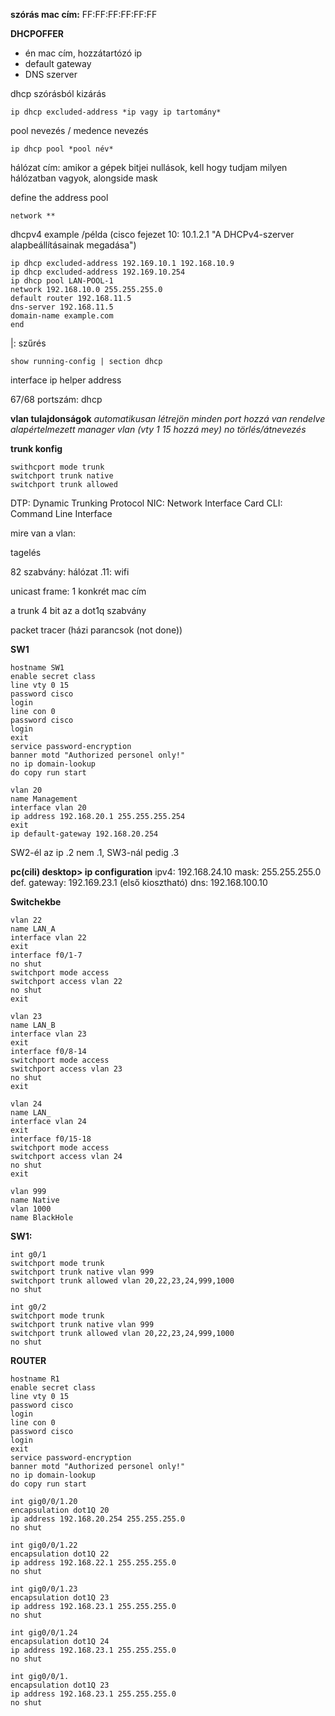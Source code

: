 
**szórás mac cím:**
FF:FF:FF:FF:FF:FF 

**DHCPOFFER**
- én mac cím, hozzátartózó ip
- default gateway
- DNS szerver


dhcp szórásból kizárás
```
ip dhcp excluded-address *ip vagy ip tartomány*
```


pool nevezés / medence nevezés
```
ip dhcp pool *pool név*
```


hálózat cím: amikor a gépek bitjei nullások, kell hogy tudjam milyen hálózatban vagyok, alongside mask

define the address pool
```
network **
```


dhcpv4 example /példa (cisco fejezet 10: 10.1.2.1 "A DHCPv4-szerver alapbeállításainak megadása")
```
ip dhcp excluded-address 192.169.10.1 192.168.10.9
ip dhcp excluded-address 192.169.10.254
ip dhcp pool LAN-POOL-1
network 192.168.10.0 255.255.255.0
default router 192.168.11.5
dns-server 192.168.11.5
domain-name example.com
end
```


|: szűrés

```
show running-config | section dhcp
```


interface 
ip helper address

67/68 portszám: dhcp



**vlan tulajdonságok**
*automatikusan létrejön
minden port hozzá van rendelve
alapértelmezett manager vlan (vty 1 15 hozzá mey)
no törlés/átnevezés*


**trunk konfig**
```
swithcport mode trunk
switchport trunk native
switchport trunk allowed
```

DTP: Dynamic Trunking Protocol
NIC: Network Interface Card
CLI: Command Line Interface


mire van a vlan:


tagelés

82 szabvány: hálózat 
.11: wifi

unicast frame: 1 konkrét mac cím


a trunk 4 bit az a dot1q szabvány



packet tracer (házi parancsok (not done))

**SW1**
```
hostname SW1
enable secret class
line vty 0 15
password cisco
login
line con 0
password cisco
login
exit
service password-encryption
banner motd "Authorized personel only!"
no ip domain-lookup
do copy run start
```

```
vlan 20
name Management
interface vlan 20
ip address 192.168.20.1 255.255.255.254
exit
ip default-gateway 192.168.20.254
```
SW2-él az ip .2 nem .1, SW3-nál pedig .3


**pc(cili) desktop> ip configuration**
ipv4: 192.168.24.10
mask: 255.255.255.0
def. gateway: 192.169.23.1 (első kiosztható)
dns: 192.168.100.10


**Switchekbe**
```
vlan 22
name LAN_A
interface vlan 22
exit
interface f0/1-7
no shut
switchport mode access
switchport access vlan 22
no shut
exit 
```

```
vlan 23
name LAN_B
interface vlan 23
exit
interface f0/8-14
switchport mode access
switchport access vlan 23
no shut
exit 
```

```
vlan 24
name LAN_
interface vlan 24
exit
interface f0/15-18
switchport mode access
switchport access vlan 24
no shut
exit 
```


```
vlan 999
name Native
vlan 1000
name BlackHole
```



**SW1:**
```
int g0/1
switchport mode trunk
switchport trunk native vlan 999
switchport trunk allowed vlan 20,22,23,24,999,1000
no shut
```

```
int g0/2
switchport mode trunk
switchport trunk native vlan 999
switchport trunk allowed vlan 20,22,23,24,999,1000
no shut
```




**ROUTER**
```
hostname R1
enable secret class
line vty 0 15
password cisco
login
line con 0
password cisco
login
exit
service password-encryption
banner motd "Authorized personel only!"
no ip domain-lookup
do copy run start
```


```
int gig0/0/1.20
encapsulation dot1Q 20
ip address 192.168.20.254 255.255.255.0
no shut

```


```
int gig0/0/1.22
encapsulation dot1Q 22
ip address 192.168.22.1 255.255.255.0
no shut

```


```
int gig0/0/1.23
encapsulation dot1Q 23
ip address 192.168.23.1 255.255.255.0
no shut

```


```
int gig0/0/1.24
encapsulation dot1Q 24
ip address 192.168.23.1 255.255.255.0
no shut

```

```
int gig0/0/1.
encapsulation dot1Q 23
ip address 192.168.23.1 255.255.255.0
no shut

```